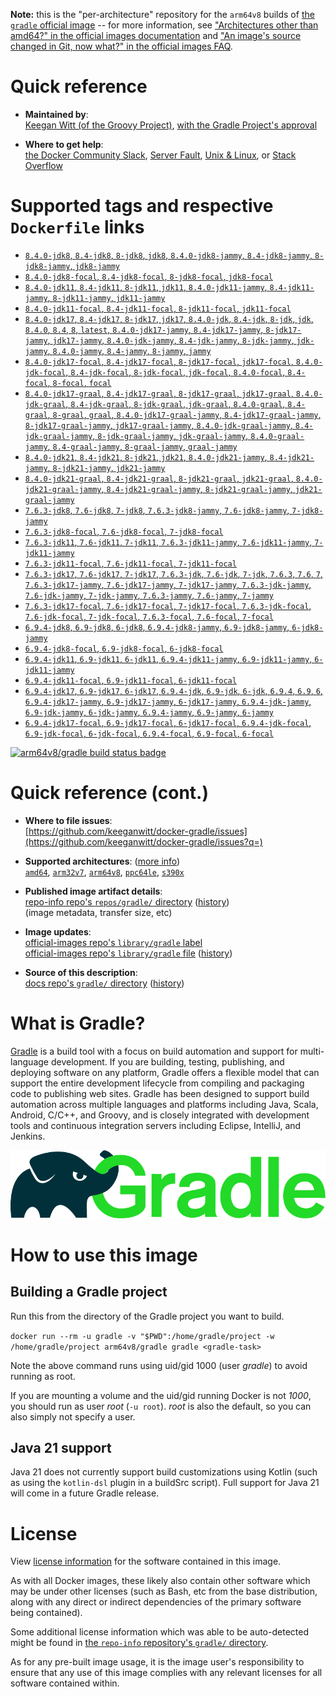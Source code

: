 <!--

********************************************************************************

WARNING:

    DO NOT EDIT "gradle/README.md"

    IT IS AUTO-GENERATED

    (from the other files in "gradle/" combined with a set of templates)

********************************************************************************

-->

**Note:** this is the "per-architecture" repository for the `arm64v8` builds of [the `gradle` official image](https://hub.docker.com/_/gradle) -- for more information, see ["Architectures other than amd64?" in the official images documentation](https://github.com/docker-library/official-images#architectures-other-than-amd64) and ["An image's source changed in Git, now what?" in the official images FAQ](https://github.com/docker-library/faq#an-images-source-changed-in-git-now-what).

# Quick reference

-	**Maintained by**:  
	[Keegan Witt (of the Groovy Project)](https://github.com/keeganwitt/docker-gradle), [with the Gradle Project's approval](https://discuss.gradle.org/t/official-docker-images/21159/8)

-	**Where to get help**:  
	[the Docker Community Slack](https://dockr.ly/comm-slack), [Server Fault](https://serverfault.com/help/on-topic), [Unix & Linux](https://unix.stackexchange.com/help/on-topic), or [Stack Overflow](https://stackoverflow.com/help/on-topic)

# Supported tags and respective `Dockerfile` links

-	[`8.4.0-jdk8`, `8.4-jdk8`, `8-jdk8`, `jdk8`, `8.4.0-jdk8-jammy`, `8.4-jdk8-jammy`, `8-jdk8-jammy`, `jdk8-jammy`](https://github.com/keeganwitt/docker-gradle/blob/794a4de1cca03ce9908c478f94487fdaaab10b03/jdk8/Dockerfile)
-	[`8.4.0-jdk8-focal`, `8.4-jdk8-focal`, `8-jdk8-focal`, `jdk8-focal`](https://github.com/keeganwitt/docker-gradle/blob/794a4de1cca03ce9908c478f94487fdaaab10b03/jdk8-focal/Dockerfile)
-	[`8.4.0-jdk11`, `8.4-jdk11`, `8-jdk11`, `jdk11`, `8.4.0-jdk11-jammy`, `8.4-jdk11-jammy`, `8-jdk11-jammy`, `jdk11-jammy`](https://github.com/keeganwitt/docker-gradle/blob/794a4de1cca03ce9908c478f94487fdaaab10b03/jdk11/Dockerfile)
-	[`8.4.0-jdk11-focal`, `8.4-jdk11-focal`, `8-jdk11-focal`, `jdk11-focal`](https://github.com/keeganwitt/docker-gradle/blob/794a4de1cca03ce9908c478f94487fdaaab10b03/jdk11-focal/Dockerfile)
-	[`8.4.0-jdk17`, `8.4-jdk17`, `8-jdk17`, `jdk17`, `8.4.0-jdk`, `8.4-jdk`, `8-jdk`, `jdk`, `8.4.0`, `8.4`, `8`, `latest`, `8.4.0-jdk17-jammy`, `8.4-jdk17-jammy`, `8-jdk17-jammy`, `jdk17-jammy`, `8.4.0-jdk-jammy`, `8.4-jdk-jammy`, `8-jdk-jammy`, `jdk-jammy`, `8.4.0-jammy`, `8.4-jammy`, `8-jammy`, `jammy`](https://github.com/keeganwitt/docker-gradle/blob/794a4de1cca03ce9908c478f94487fdaaab10b03/jdk17/Dockerfile)
-	[`8.4.0-jdk17-focal`, `8.4-jdk17-focal`, `8-jdk17-focal`, `jdk17-focal`, `8.4.0-jdk-focal`, `8.4-jdk-focal`, `8-jdk-focal`, `jdk-focal`, `8.4.0-focal`, `8.4-focal`, `8-focal`, `focal`](https://github.com/keeganwitt/docker-gradle/blob/794a4de1cca03ce9908c478f94487fdaaab10b03/jdk17-focal/Dockerfile)
-	[`8.4.0-jdk17-graal`, `8.4-jdk17-graal`, `8-jdk17-graal`, `jdk17-graal`, `8.4.0-jdk-graal`, `8.4-jdk-graal`, `8-jdk-graal`, `jdk-graal`, `8.4.0-graal`, `8.4-graal`, `8-graal`, `graal`, `8.4.0-jdk17-graal-jammy`, `8.4-jdk17-graal-jammy`, `8-jdk17-graal-jammy`, `jdk17-graal-jammy`, `8.4.0-jdk-graal-jammy`, `8.4-jdk-graal-jammy`, `8-jdk-graal-jammy`, `jdk-graal-jammy`, `8.4.0-graal-jammy`, `8.4-graal-jammy`, `8-graal-jammy`, `graal-jammy`](https://github.com/keeganwitt/docker-gradle/blob/794a4de1cca03ce9908c478f94487fdaaab10b03/jdk17-graal/Dockerfile)
-	[`8.4.0-jdk21`, `8.4-jdk21`, `8-jdk21`, `jdk21`, `8.4.0-jdk21-jammy`, `8.4-jdk21-jammy`, `8-jdk21-jammy`, `jdk21-jammy`](https://github.com/keeganwitt/docker-gradle/blob/794a4de1cca03ce9908c478f94487fdaaab10b03/jdk21/Dockerfile)
-	[`8.4.0-jdk21-graal`, `8.4-jdk21-graal`, `8-jdk21-graal`, `jdk21-graal`, `8.4.0-jdk21-graal-jammy`, `8.4-jdk21-graal-jammy`, `8-jdk21-graal-jammy`, `jdk21-graal-jammy`](https://github.com/keeganwitt/docker-gradle/blob/794a4de1cca03ce9908c478f94487fdaaab10b03/jdk21-graal/Dockerfile)
-	[`7.6.3-jdk8`, `7.6-jdk8`, `7-jdk8`, `7.6.3-jdk8-jammy`, `7.6-jdk8-jammy`, `7-jdk8-jammy`](https://github.com/keeganwitt/docker-gradle/blob/318da3df050a9a05ae13c8b1481194c6ee056692/jdk8/Dockerfile)
-	[`7.6.3-jdk8-focal`, `7.6-jdk8-focal`, `7-jdk8-focal`](https://github.com/keeganwitt/docker-gradle/blob/318da3df050a9a05ae13c8b1481194c6ee056692/jdk8-focal/Dockerfile)
-	[`7.6.3-jdk11`, `7.6-jdk11`, `7-jdk11`, `7.6.3-jdk11-jammy`, `7.6-jdk11-jammy`, `7-jdk11-jammy`](https://github.com/keeganwitt/docker-gradle/blob/318da3df050a9a05ae13c8b1481194c6ee056692/jdk11/Dockerfile)
-	[`7.6.3-jdk11-focal`, `7.6-jdk11-focal`, `7-jdk11-focal`](https://github.com/keeganwitt/docker-gradle/blob/318da3df050a9a05ae13c8b1481194c6ee056692/jdk11-focal/Dockerfile)
-	[`7.6.3-jdk17`, `7.6-jdk17`, `7-jdk17`, `7.6.3-jdk`, `7.6-jdk`, `7-jdk`, `7.6.3`, `7.6`, `7`, `7.6.3-jdk17-jammy`, `7.6-jdk17-jammy`, `7-jdk17-jammy`, `7.6.3-jdk-jammy`, `7.6-jdk-jammy`, `7-jdk-jammy`, `7.6.3-jammy`, `7.6-jammy`, `7-jammy`](https://github.com/keeganwitt/docker-gradle/blob/318da3df050a9a05ae13c8b1481194c6ee056692/jdk17/Dockerfile)
-	[`7.6.3-jdk17-focal`, `7.6-jdk17-focal`, `7-jdk17-focal`, `7.6.3-jdk-focal`, `7.6-jdk-focal`, `7-jdk-focal`, `7.6.3-focal`, `7.6-focal`, `7-focal`](https://github.com/keeganwitt/docker-gradle/blob/318da3df050a9a05ae13c8b1481194c6ee056692/jdk17-focal/Dockerfile)
-	[`6.9.4-jdk8`, `6.9-jdk8`, `6-jdk8`, `6.9.4-jdk8-jammy`, `6.9-jdk8-jammy`, `6-jdk8-jammy`](https://github.com/keeganwitt/docker-gradle/blob/06672bd7ca729b51ef850b51306882c61a8ca606/jdk8/Dockerfile)
-	[`6.9.4-jdk8-focal`, `6.9-jdk8-focal`, `6-jdk8-focal`](https://github.com/keeganwitt/docker-gradle/blob/06672bd7ca729b51ef850b51306882c61a8ca606/jdk8-focal/Dockerfile)
-	[`6.9.4-jdk11`, `6.9-jdk11`, `6-jdk11`, `6.9.4-jdk11-jammy`, `6.9-jdk11-jammy`, `6-jdk11-jammy`](https://github.com/keeganwitt/docker-gradle/blob/06672bd7ca729b51ef850b51306882c61a8ca606/jdk11/Dockerfile)
-	[`6.9.4-jdk11-focal`, `6.9-jdk11-focal`, `6-jdk11-focal`](https://github.com/keeganwitt/docker-gradle/blob/06672bd7ca729b51ef850b51306882c61a8ca606/jdk11-focal/Dockerfile)
-	[`6.9.4-jdk17`, `6.9-jdk17`, `6-jdk17`, `6.9.4-jdk`, `6.9-jdk`, `6-jdk`, `6.9.4`, `6.9`, `6`, `6.9.4-jdk17-jammy`, `6.9-jdk17-jammy`, `6-jdk17-jammy`, `6.9.4-jdk-jammy`, `6.9-jdk-jammy`, `6-jdk-jammy`, `6.9.4-jammy`, `6.9-jammy`, `6-jammy`](https://github.com/keeganwitt/docker-gradle/blob/06672bd7ca729b51ef850b51306882c61a8ca606/jdk17/Dockerfile)
-	[`6.9.4-jdk17-focal`, `6.9-jdk17-focal`, `6-jdk17-focal`, `6.9.4-jdk-focal`, `6.9-jdk-focal`, `6-jdk-focal`, `6.9.4-focal`, `6.9-focal`, `6-focal`](https://github.com/keeganwitt/docker-gradle/blob/06672bd7ca729b51ef850b51306882c61a8ca606/jdk17-focal/Dockerfile)

[![arm64v8/gradle build status badge](https://img.shields.io/jenkins/s/https/doi-janky.infosiftr.net/job/multiarch/job/arm64v8/job/gradle.svg?label=arm64v8/gradle%20%20build%20job)](https://doi-janky.infosiftr.net/job/multiarch/job/arm64v8/job/gradle/)

# Quick reference (cont.)

-	**Where to file issues**:  
	[https://github.com/keeganwitt/docker-gradle/issues](https://github.com/keeganwitt/docker-gradle/issues?q=)

-	**Supported architectures**: ([more info](https://github.com/docker-library/official-images#architectures-other-than-amd64))  
	[`amd64`](https://hub.docker.com/r/amd64/gradle/), [`arm32v7`](https://hub.docker.com/r/arm32v7/gradle/), [`arm64v8`](https://hub.docker.com/r/arm64v8/gradle/), [`ppc64le`](https://hub.docker.com/r/ppc64le/gradle/), [`s390x`](https://hub.docker.com/r/s390x/gradle/)

-	**Published image artifact details**:  
	[repo-info repo's `repos/gradle/` directory](https://github.com/docker-library/repo-info/blob/master/repos/gradle) ([history](https://github.com/docker-library/repo-info/commits/master/repos/gradle))  
	(image metadata, transfer size, etc)

-	**Image updates**:  
	[official-images repo's `library/gradle` label](https://github.com/docker-library/official-images/issues?q=label%3Alibrary%2Fgradle)  
	[official-images repo's `library/gradle` file](https://github.com/docker-library/official-images/blob/master/library/gradle) ([history](https://github.com/docker-library/official-images/commits/master/library/gradle))

-	**Source of this description**:  
	[docs repo's `gradle/` directory](https://github.com/docker-library/docs/tree/master/gradle) ([history](https://github.com/docker-library/docs/commits/master/gradle))

# What is Gradle?

[Gradle](https://gradle.org/) is a build tool with a focus on build automation and support for multi-language development. If you are building, testing, publishing, and deploying software on any platform, Gradle offers a flexible model that can support the entire development lifecycle from compiling and packaging code to publishing web sites. Gradle has been designed to support build automation across multiple languages and platforms including Java, Scala, Android, C/C++, and Groovy, and is closely integrated with development tools and continuous integration servers including Eclipse, IntelliJ, and Jenkins.

![logo](https://raw.githubusercontent.com/docker-library/docs/c3d3ca6beed000f9ba6eabc98f3399158f520256/gradle/logo.png)

# How to use this image

## Building a Gradle project

Run this from the directory of the Gradle project you want to build.

`docker run --rm -u gradle -v "$PWD":/home/gradle/project -w /home/gradle/project arm64v8/gradle gradle <gradle-task>`

Note the above command runs using uid/gid 1000 (user *gradle*) to avoid running as root.

If you are mounting a volume and the uid/gid running Docker is not *1000*, you should run as user *root* (`-u root`). *root* is also the default, so you can also simply not specify a user.

## Java 21 support

Java 21 does not currently support build customizations using Kotlin (such as using the `kotlin-dsl` plugin in a buildSrc script). Full support for Java 21 will come in a future Gradle release.

# License

View [license information](https://gradle.org/license/) for the software contained in this image.

As with all Docker images, these likely also contain other software which may be under other licenses (such as Bash, etc from the base distribution, along with any direct or indirect dependencies of the primary software being contained).

Some additional license information which was able to be auto-detected might be found in [the `repo-info` repository's `gradle/` directory](https://github.com/docker-library/repo-info/tree/master/repos/gradle).

As for any pre-built image usage, it is the image user's responsibility to ensure that any use of this image complies with any relevant licenses for all software contained within.
